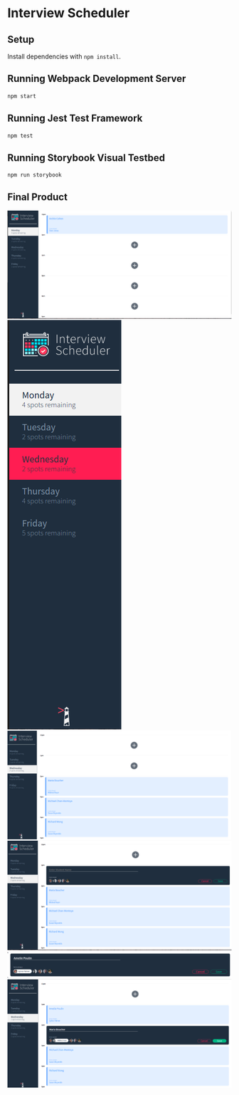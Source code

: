 # Interview Scheduler

## Setup

Install dependencies with `npm install`.

## Running Webpack Development Server

```sh
npm start
```

## Running Jest Test Framework

```sh
npm test
```

## Running Storybook Visual Testbed

```sh
npm run storybook
```

## Final Product

!["Monday"](https://github.com/emtupp/scheduler/blob/master/docs/Monday.png?raw=true)
!["Wednesday-Hover"](https://github.com/emtupp/scheduler/blob/master/docs/Wednesday-Hover.png?raw=true) !["Wednesday"](https://github.com/emtupp/scheduler/blob/master/docs/Wednesday.png?raw=true)
!["New-Appointment"](https://github.com/emtupp/scheduler/blob/master/docs/New-Appointment.png?raw=true)
!["Form"](https://github.com/emtupp/scheduler/blob/master/docs/Form.png?raw=true)
!["Edit"](https://github.com/emtupp/scheduler/blob/master/docs/Edit.png?raw=true)